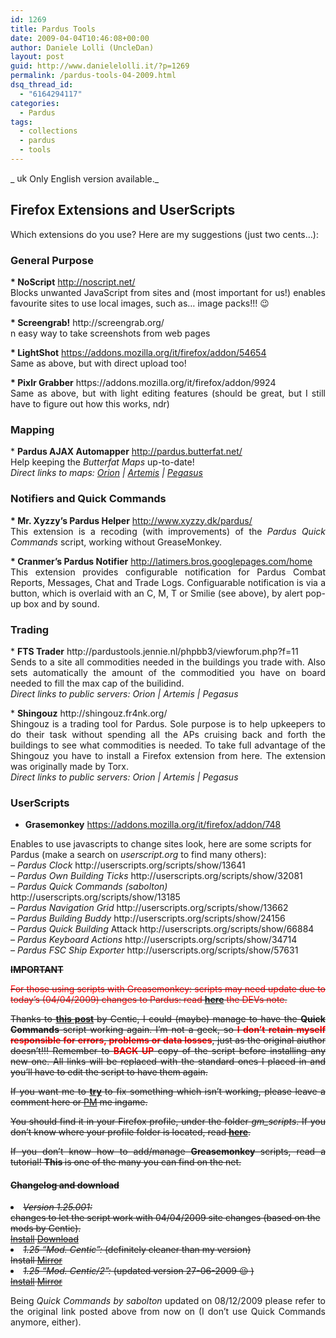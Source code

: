 ```yaml
---
id: 1269
title: Pardus Tools
date: 2009-04-04T10:46:08+00:00
author: Daniele Lolli (UncleDan)
layout: post
guid: http://www.danielelolli.it/?p=1269
permalink: /pardus-tools-04-2009.html
dsq_thread_id:
  - "6164294117"
categories:
  - Pardus
tags:
  - collections
  - pardus
  - tools
---
```

_ <img class="alignnone size-full wp-image-149" title="uk-flag-xsmall" src="http://www.danielelolli.it/wp-content/uploads/2009/03/uk-flag-xsmall.gif" alt="uk-flag-xsmall" width="20" height="15" />Only English version available._

## Firefox Extensions and UserScripts

<p style="text-align: justify;">
  Which extensions do you use? Here are my suggestions (just two cents&#8230;):
</p>

### General Purpose

<p style="text-align: justify;">
  <strong>* NoScript</strong> <a href="http://noscript.net/" target="_blank">http://noscript.net/<br /> </a>Blocks unwanted JavaScript from sites and (most important for us!) enables favourite sites to use local images, such as&#8230; image packs!!! 😉
</p>

<p style="text-align: justify;">
  <strong>* Screengrab!</strong> http://screengrab.org/<br /> n easy way to take screenshots from web pages
</p>

<p style="text-align: justify;">
  <strong>* LightShot</strong> <a title="LightShot" href="https://addons.mozilla.org/it/firefox/addon/54654" target="_blank">https://addons.mozilla.org/it/firefox/addon/54654</a><br /> Same as above, but with direct upload too!
</p>

<p style="text-align: justify;">
  <strong>* Pixlr Grabber</strong> https://addons.mozilla.org/it/firefox/addon/9924<br /> Same as above, but with light editing features (should be great, but I still have to figure out how this works, ndr)
</p>

### Mapping

<p style="text-align: justify;">
  * <strong>Pardus AJAX Automapper</strong> <a href="http://pardus.butterfat.net/" target="_blank">http://pardus.butterfat.net/</a><br /> Help keeping the <em>Butterfat Maps</em> up-to-date!<br /> <em>Direct links to maps: <a title="Pardus Butterfat Maps - Orion" href="http://pardus.butterfat.net/pardusmapper/maps/orion/universe.html" target="_blank">Orion</a> | <a title="Pardus Butterfat Maps - Artemis" href="http://pardus.butterfat.net/pardusmapper/maps/artemis/universe.html" target="_blank">Artemis</a> | <a title="Pardus Butterfat Maps - Pegasus" href="http://pardus.butterfat.net/pardusmapper/maps/pegasus/universe.html" target="_blank">Pegasus</a> </em>
</p>

### Notifiers and Quick Commands

<p style="text-align: justify;">
  <strong>* Mr. Xyzzy&#8217;s Pardus Helper</strong> <a href="http://www.xyzzy.dk/pardus/">http://www.xyzzy.dk/pardus/</a><br /> This extension is a recoding (with improvements) of the <em>Pardus Quick Commands</em> script, working without GreaseMonkey.
</p>

<p style="text-align: justify;">
  <strong>* Cranmer&#8217;s Pardus Notifier</strong> <a href="http://latimers.bros.googlepages.com/home" target="_blank">http://latimers.bros.googlepages.com/home</a><br /> This extension provides configurable notification for Pardus Combat Reports, Messages, Chat and Trade Logs. Configuarable notification is via a button, which is overlaid with an C, M, T or Smilie (see above), by alert pop-up box and by sound.
</p>

### Trading

<p style="text-align: justify;">
  * <strong>FTS Trader</strong> http://pardustools.jennie.nl/phpbb3/viewforum.php?f=11<br /> Sends to a site all commodities needed in the buildings you trade with. Also sets automatically the amount of the commoditied you have on board needed to fill the max cap of the builidind.<br /> <em> Direct links to public servers: Orion | Artemis | Pegasus</em>
</p>

<p style="text-align: justify;">
  * <strong>Shingouz</strong> http://shingouz.fr4nk.org/<br /> Shingouz is a trading tool for Pardus. Sole purpose is to help upkeepers to do their task without spending all the APs cruising back and forth the buildings to see what commodities is needed. To take full advantage of the Shingouz you have to install a Firefox extension from here. The extension was originally made by Torx.<br /> <em> Direct links to public servers: Orion | Artemis | Pegasus</em>
</p>

### UserScripts

* **Grasemonkey** <a href="https://addons.mozilla.org/it/firefox/addon/748" target="_blank">https://addons.mozilla.org/it/firefox/addon/748</a>

<p style="text-align: left;">
  <a href="https://addons.mozilla.org/it/firefox/addon/748" target="_blank"></a>Enables to use javascripts to change sites look, here are some scripts for Pardus (make a search on <em>userscript.org</em> to find many others):<br /> <em>&#8211; Pardus Clock</em> http://userscripts.org/scripts/show/13641<br /> <em>&#8211; Pardus Own Building Ticks</em> http://userscripts.org/scripts/show/32081<br /> <em>&#8211; Pardus Quick Commands (sabolton)</em> http://userscripts.org/scripts/show/13185<br /> <em>&#8211; Pardus Navigation Grid</em> http://userscripts.org/scripts/show/13662<br /> <em>&#8211; Pardus Building Buddy</em> http://userscripts.org/scripts/show/24156<br /> <em>&#8211; Pardus Quick Building</em> Attack <strong><span style="font-weight: normal;">http://userscripts.org/scripts/show/66884<br /> <em>&#8211; Pardus Keyboard Actions</em> http://userscripts.org/scripts/show/34714<br /> <em>&#8211; Pardus FSC Ship Exporter</em> http://userscripts.org/scripts/show/57631</span></strong>
</p>

<p style="text-align: left; text-decoration: line-through;">
  <strong>IMPORTANT</strong>
</p>

<p style="text-align: justify; text-decoration: line-through;">
  <span style="color: red;"> For those using scripts with Greasemonkey: scripts may need update due to today&#8217;s (04/04/2009) changes to Pardus: read <a class="postlink" href="http://forum.pardus.at/index.php?showtopic=9592&st=60" target="_blank"><strong>here</strong></a> the DEVs note.</span>
</p>

<p style="text-align: justify; text-decoration: line-through;">
  Thanks to <a title="Thanks Centic!" href="http://forum.pardus.at/index.php?showtopic=38141&hl=quick+commands" target="_blank"><strong>this post</strong></a><strong> </strong>by Centic, I could (maybe) manage to have the <strong>Quick Commands</strong> script working again. I&#8217;m not a geek, so <span style="color: #ff0000;"><strong>I don&#8217;t retain myself responsible for errors, problems or data losses</strong></span>, just as the original aiuthor doesn&#8217;t!!! Remember to <strong><span style="color: #ff0000;">BACK UP</span></strong> copy of the script before installing any new one. All links will be replaced with the standard ones I placed in and you&#8217;ll have to edit the script to have them again.
</p>

<p style="text-align: justify; text-decoration: line-through;">
  If you want me to <span style="text-decoration: underline;"><strong>try</strong></span><strong> </strong>to fix something which isn&#8217;t working, please leave a comment here or <a title="PM to Uncledan (Orion)" href="http://orion.pardus.at/sendmsg.php?to=Uncledan" target="_blank">PM</a> me ingame.
</p>

<p style="text-align: justify; text-decoration: line-through;">
  You should find it in your Firefox profile, under the folder <em>gm_scripts</em>. If you don&#8217;t know where your profile folder is located, read <a title="Firefox Profile Folder" href="http://kb.mozillazine.org/Profile_folder_-_Firefox" target="_blank"><strong>here</strong></a>.
</p>

<p style="text-align: justify; text-decoration: line-through;">
  If you don&#8217;t know how to add/manage <strong>Greasemonkey </strong>scripts, read a tutorial! <strong>This</strong><strong> </strong>is one of the many you can find on the net.
</p>

<h4 style="text-decoration: line-through;">
  Changelog and download
</h4>

<li style="text-decoration: line-through;">
  <em>Version 1.25.001:</em><br /> changes to let the script work with 04/04/2009 site changes (based on the mods by Centic).<br /> <a title="pardus_quick_commands.user.js" href="http://www.danielelolli.it/wp-content/uploads/2009/04/pardus_quick_commands.user.js" target="_blank">Install</a> <a title="pardus_quick_commands_1-25-001.zip" href="http://www.danielelolli.it/wp-content/uploads/2009/04/pardus_quick_commands_1-25-001.zip" target="_blank">Download</a>
</li>
<li style="text-decoration: line-through;">
  <em>1.25 &#8220;Mod. Centic&#8221;:</em> (definitely cleaner than my version)<br /> Install <a title="pardus_quick_commands_mod-centic.zip" href="http://www.danielelolli.it/wp-content/uploads/2009/04/pardus_quick_commands_mod-centic.zip" target="_blank">Mirror</a>
</li>
<li style="text-decoration: line-through;">
  <em>1.25 &#8220;Mod. Centic/2&#8221;:</em> (updated version 27-06-2009 😉 )<br /> <a title="pardus_quick_commands2.user.js (Centic)" href="http://centic.awardspace.com/pardus%20scripts/pardus_quick_commands2.user.js" target="_blank">Install</a> <a title="pardus_quick_commands2_mod-centic.zip" href="http://www.danielelolli.it/wp-content/uploads/2009/04/pardus_quick_commands2_mod-centic.zip">Mirror</a>
</li>

<p style="text-align: justify;">
  Being <em>Quick Commands by sabolton</em> updated on 08/12/2009 please refer to the original link posted above from now on (I don&#8217;t use Quick Commands anymore, either).
</p>